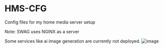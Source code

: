 # HMS-CFG
Config files for my home media server setup

Note: SWAG uses NGINX as a server

Some services like ai image generation are currently not deployed.
![image](https://github.com/pomee4/HMS-CFG/assets/13985863/083e86be-e2d7-47ce-97e8-4d235dda8c26)


